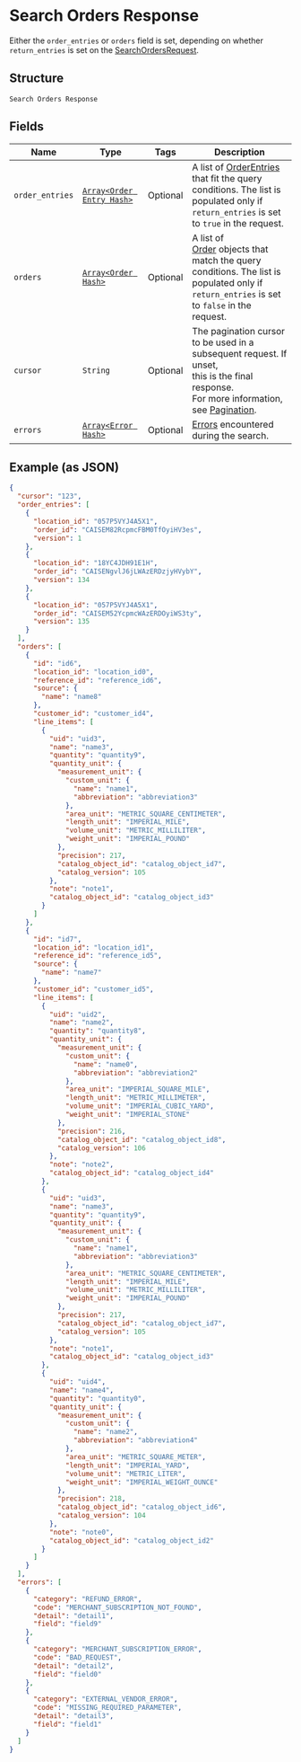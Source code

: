 
# Search Orders Response

Either the `order_entries` or `orders` field is set, depending on whether
`return_entries` is set on the [SearchOrdersRequest](../../doc/api/orders.md#search-orders).

## Structure

`Search Orders Response`

## Fields

| Name | Type | Tags | Description |
|  --- | --- | --- | --- |
| `order_entries` | [`Array<Order Entry Hash>`](../../doc/models/order-entry.md) | Optional | A list of [OrderEntries](entity:OrderEntry) that fit the query<br>conditions. The list is populated only if `return_entries` is set to `true` in the request. |
| `orders` | [`Array<Order Hash>`](../../doc/models/order.md) | Optional | A list of<br>[Order](entity:Order) objects that match the query conditions. The list is populated only if<br>`return_entries` is set to `false` in the request. |
| `cursor` | `String` | Optional | The pagination cursor to be used in a subsequent request. If unset,<br>this is the final response.<br>For more information, see [Pagination](https://developer.squareup.com/docs/build-basics/common-api-patterns/pagination). |
| `errors` | [`Array<Error Hash>`](../../doc/models/error.md) | Optional | [Errors](entity:Error) encountered during the search. |

## Example (as JSON)

```json
{
  "cursor": "123",
  "order_entries": [
    {
      "location_id": "057P5VYJ4A5X1",
      "order_id": "CAISEM82RcpmcFBM0TfOyiHV3es",
      "version": 1
    },
    {
      "location_id": "18YC4JDH91E1H",
      "order_id": "CAISENgvlJ6jLWAzERDzjyHVybY",
      "version": 134
    },
    {
      "location_id": "057P5VYJ4A5X1",
      "order_id": "CAISEM52YcpmcWAzERDOyiWS3ty",
      "version": 135
    }
  ],
  "orders": [
    {
      "id": "id6",
      "location_id": "location_id0",
      "reference_id": "reference_id6",
      "source": {
        "name": "name8"
      },
      "customer_id": "customer_id4",
      "line_items": [
        {
          "uid": "uid3",
          "name": "name3",
          "quantity": "quantity9",
          "quantity_unit": {
            "measurement_unit": {
              "custom_unit": {
                "name": "name1",
                "abbreviation": "abbreviation3"
              },
              "area_unit": "METRIC_SQUARE_CENTIMETER",
              "length_unit": "IMPERIAL_MILE",
              "volume_unit": "METRIC_MILLILITER",
              "weight_unit": "IMPERIAL_POUND"
            },
            "precision": 217,
            "catalog_object_id": "catalog_object_id7",
            "catalog_version": 105
          },
          "note": "note1",
          "catalog_object_id": "catalog_object_id3"
        }
      ]
    },
    {
      "id": "id7",
      "location_id": "location_id1",
      "reference_id": "reference_id5",
      "source": {
        "name": "name7"
      },
      "customer_id": "customer_id5",
      "line_items": [
        {
          "uid": "uid2",
          "name": "name2",
          "quantity": "quantity8",
          "quantity_unit": {
            "measurement_unit": {
              "custom_unit": {
                "name": "name0",
                "abbreviation": "abbreviation2"
              },
              "area_unit": "IMPERIAL_SQUARE_MILE",
              "length_unit": "METRIC_MILLIMETER",
              "volume_unit": "IMPERIAL_CUBIC_YARD",
              "weight_unit": "IMPERIAL_STONE"
            },
            "precision": 216,
            "catalog_object_id": "catalog_object_id8",
            "catalog_version": 106
          },
          "note": "note2",
          "catalog_object_id": "catalog_object_id4"
        },
        {
          "uid": "uid3",
          "name": "name3",
          "quantity": "quantity9",
          "quantity_unit": {
            "measurement_unit": {
              "custom_unit": {
                "name": "name1",
                "abbreviation": "abbreviation3"
              },
              "area_unit": "METRIC_SQUARE_CENTIMETER",
              "length_unit": "IMPERIAL_MILE",
              "volume_unit": "METRIC_MILLILITER",
              "weight_unit": "IMPERIAL_POUND"
            },
            "precision": 217,
            "catalog_object_id": "catalog_object_id7",
            "catalog_version": 105
          },
          "note": "note1",
          "catalog_object_id": "catalog_object_id3"
        },
        {
          "uid": "uid4",
          "name": "name4",
          "quantity": "quantity0",
          "quantity_unit": {
            "measurement_unit": {
              "custom_unit": {
                "name": "name2",
                "abbreviation": "abbreviation4"
              },
              "area_unit": "METRIC_SQUARE_METER",
              "length_unit": "IMPERIAL_YARD",
              "volume_unit": "METRIC_LITER",
              "weight_unit": "IMPERIAL_WEIGHT_OUNCE"
            },
            "precision": 218,
            "catalog_object_id": "catalog_object_id6",
            "catalog_version": 104
          },
          "note": "note0",
          "catalog_object_id": "catalog_object_id2"
        }
      ]
    }
  ],
  "errors": [
    {
      "category": "REFUND_ERROR",
      "code": "MERCHANT_SUBSCRIPTION_NOT_FOUND",
      "detail": "detail1",
      "field": "field9"
    },
    {
      "category": "MERCHANT_SUBSCRIPTION_ERROR",
      "code": "BAD_REQUEST",
      "detail": "detail2",
      "field": "field0"
    },
    {
      "category": "EXTERNAL_VENDOR_ERROR",
      "code": "MISSING_REQUIRED_PARAMETER",
      "detail": "detail3",
      "field": "field1"
    }
  ]
}
```

